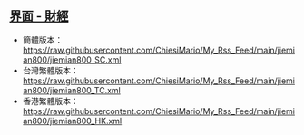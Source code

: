 ## [界面 - 財經](https://rsshub.app/jiemian/list/800)
- 簡體版本：https://raw.githubusercontent.com/ChiesiMario/My_Rss_Feed/main/jiemian800/jiemian800_SC.xml
- 台灣繁體版本：https://raw.githubusercontent.com/ChiesiMario/My_Rss_Feed/main/jiemian800/jiemian800_TC.xml
- 香港繁體版本：https://raw.githubusercontent.com/ChiesiMario/My_Rss_Feed/main/jiemian800/jiemian800_HK.xml